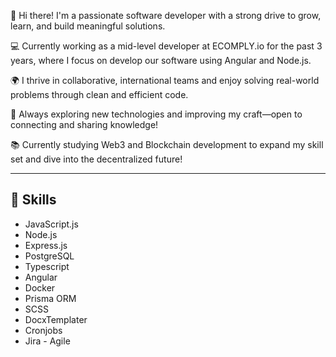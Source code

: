 👋 Hi there! I'm a passionate software developer with a strong drive to grow, learn, and build meaningful solutions.

💻 Currently working as a mid-level developer at ECOMPLY.io for the past 3 years, where I focus on develop our software using Angular and Node.js.

🌍 I thrive in collaborative, international teams and enjoy solving real-world problems through clean and efficient code.

🚀 Always exploring new technologies and improving my craft—open to connecting and sharing knowledge!

📚 Currently studying Web3 and Blockchain development to expand my skill set and dive into the decentralized future!

----
## 🚀 Skills
* JavaScript.js
* Node.js
* Express.js
* PostgreSQL
* Typescript
* Angular
* Docker
* Prisma ORM
* SCSS
* DocxTemplater
* Cronjobs
* Jira - Agile 
</div>

</div>
  
  
